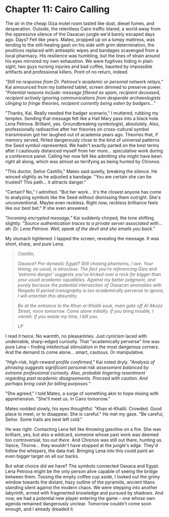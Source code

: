 # Chapter 11: Cairo Calling

The air in the cheap Giza motel room tasted like dust, diesel fumes, and desperation. Outside, the relentless Cairo traffic blared, a world away from the oppressive silence of the Oaxacan jungle we'd barely escaped days ago. Days? Felt like years. Mateo, propped up on a lumpy mattress, was tending to the still-healing gash on his side with grim determination, the poultices replaced with antiseptic wipes and bandages scavenged from a local pharmacy. His resilience was humbling, but the lines of strain around his eyes mirrored my own exhaustion. We were fugitives hiding in plain sight, two guys nursing injuries and bad coffee, haunted by impossible artifacts and professional killers. Point of no return, indeed.

*"Still no response from Dr. Petrova's academic or personal network relays,"* Kai announced from my battered tablet, screen dimmed to preserve power. *"Potential reasons include: message filtered as spam, recipient deceased, recipient actively ignoring communications from desperate archaeologists clinging to fringe theories, recipient currently being eaten by badgers..."*

"Thanks, Kai. Really needed the badger scenario," I muttered, rubbing my temples. Sending that message felt like a Hail Mary pass into a black hole. Lena Petrova. Brilliant, yes. Groundbreaking symbologist, absolutely. Also, professionally radioactive after her theories on cross-cultural symbol transmission got her laughed out of academia years ago. Theories that, if memory served, flirted dangerously close to the kind of universal patterns the Seed symbol represented. We hadn't exactly parted on the best terms after I cautiously distanced myself from her more... *speculative* work during a conference panel. Calling her now felt like admitting she might have been right all along, which was almost as terrifying as being hunted by Chronos.

"This doctor, Señor Castillo," Mateo said quietly, breaking the silence. He winced slightly as he adjusted a bandage. "You are certain she can be trusted? This path... it attracts danger."

"Certain? No," I admitted. "But her work... it's the closest anyone has come to analyzing symbols like the Seed without dismissing them outright. She's unconventional. Maybe even reckless. Right now, reckless brilliance feels like our best bet." If she even answered.

*"Incoming encrypted message,"* Kai suddenly chirped, the tone shifting slightly. *"Source authentication traces to a private server associated with... ah. Dr. Lena Petrova. Well, speak of the devil and she emails you back."*

My stomach tightened. I tapped the screen, revealing the message. It was short, sharp, and pure Lena.

> *Castillo,*
>
> *Oaxaca? Pre-dynastic Egypt? Still chasing phantoms, I see. Your timing, as usual, is atrocious. The fact you're referencing Giza and 'extreme danger' suggests you've kicked over a rock far bigger than your usual academic squabbles. Against my better judgment, and purely because the potential intersection of Oaxacan anomalies with Naqada III period iconography is too academically perverse to ignore, I will entertain this absurdity.*
>
> *Be at the entrance to the Khan el-Khalili souk, main gate off Al-Muizz Street, noon tomorrow. Come alone initially. If you bring trouble, I vanish. If you waste my time, I bill you.*
>
> *LP*

I read it twice. No warmth, no pleasantries. Just cynicism laced with undeniable, sharp-edged curiosity. That "academically perverse" line was pure Lena – finding intellectual stimulation in the most dangerous corners. And the demand to come alone... smart, cautious. Or manipulative.

*"High-risk, high-reward profile confirmed,"* Kai noted dryly. *"Analysis of phrasing suggests significant personal risk assessment balanced by extreme professional curiosity. Also, probable lingering resentment regarding past academic disagreements. Proceed with caution. And perhaps bring cash for billing purposes."*

"She agreed," I told Mateo, a surge of something akin to hope mixing with apprehension. "She'll meet us. In Cairo tomorrow."

Mateo nodded slowly, his eyes thoughtful. "Khan el-Khalili. Crowded. Good place to meet, or to disappear. She is careful." He met my gaze. "Be careful, Señor. Some trails are best left cold."

He was right. Contacting Lena felt like throwing gasoline on a fire. She was brilliant, yes, but also a wildcard, someone whose past work was deemed too controversial, too *out there*. And Chronos was still out there, hunting us. Vance, Thorne... they wouldn't have stopped at the jungle's edge. They'd follow the whispers, the data trail. Bringing Lena into this could paint an even bigger target on all our backs.

But what choice did we have? The symbols connected Oaxaca and Egypt. Lena Petrova might be the only person alive capable of seeing the bridge between them. Tossing the empty coffee cup aside, I looked out the grimy window towards the distant, hazy outline of the pyramids, ancient titans standing silent against the modern chaos. We were stepping into another labyrinth, armed with fragmented knowledge and pursued by shadows. And now, we had a potential new player entering the game – one whose own agenda remained dangerously unclear. Tomorrow couldn't come soon enough, and I already dreaded it. 